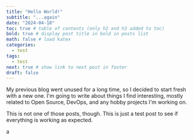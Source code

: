 ```yaml
---
title: "Hello World!"
subtitle: "...again"
date: "2024-04-18"
toc: true # table of contents (only h2 and h3 added to toc)
bold: true # display post title in bold in posts list
math: false # load katex
categories:
  - test
tags:
  - test
next: true # show link to next post in footer
draft: false
---
```


My previous blog went unused for a long time, so I decided to start fresh with a new one. I'm going to write about things I find interesting, mostly related to Open Source, DevOps, and any hobby projects I'm working on.

This is not one of those posts, though. This is just a test post to see if everything is working as expected.

a
